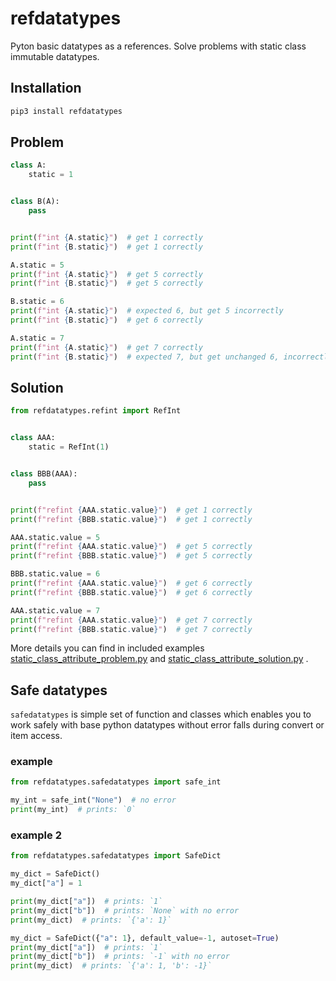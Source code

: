 # refdatatypes

Pyton basic datatypes as a references. Solve problems with static class immutable datatypes.

## Installation
```python
pip3 install refdatatypes
```

## Problem

```python
class A:
    static = 1


class B(A):
    pass


print(f"int {A.static}")  # get 1 correctly
print(f"int {B.static}")  # get 1 correctly

A.static = 5
print(f"int {A.static}")  # get 5 correctly
print(f"int {B.static}")  # get 5 correctly

B.static = 6
print(f"int {A.static}")  # expected 6, but get 5 incorrectly
print(f"int {B.static}")  # get 6 correctly

A.static = 7
print(f"int {A.static}")  # get 7 correctly
print(f"int {B.static}")  # expected 7, but get unchanged 6, incorrectly
```

## Solution
```python
from refdatatypes.refint import RefInt


class AAA:
    static = RefInt(1)


class BBB(AAA):
    pass


print(f"refint {AAA.static.value}")  # get 1 correctly
print(f"refint {BBB.static.value}")  # get 1 correctly

AAA.static.value = 5
print(f"refint {AAA.static.value}")  # get 5 correctly
print(f"refint {BBB.static.value}")  # get 5 correctly

BBB.static.value = 6
print(f"refint {AAA.static.value}")  # get 6 correctly
print(f"refint {BBB.static.value}")  # get 6 correctly

AAA.static.value = 7
print(f"refint {AAA.static.value}")  # get 7 correctly
print(f"refint {BBB.static.value}")  # get 7 correctly
```

More details you can find in included examples [static_class_attribute_problem.py](https://gitlab.com/alda78/refdatatypes/-/blob/main/examples/static_class_attribute_problem.py) 
and [static_class_attribute_solution.py](https://gitlab.com/alda78/refdatatypes/-/blob/main/examples/static_class_attribute_solution.py) .

## Safe datatypes
`safedatatypes` is simple set of function and classes which enables
you to work safely with base python datatypes without error falls during
convert or item access.

### example
```python
from refdatatypes.safedatatypes import safe_int

my_int = safe_int("None")  # no error
print(my_int)  # prints: `0`
```

### example 2
```python
from refdatatypes.safedatatypes import SafeDict

my_dict = SafeDict()
my_dict["a"] = 1

print(my_dict["a"])  # prints: `1` 
print(my_dict["b"])  # prints: `None` with no error
print(my_dict)  # prints: `{'a': 1}`

my_dict = SafeDict({"a": 1}, default_value=-1, autoset=True)
print(my_dict["a"])  # prints: `1` 
print(my_dict["b"])  # prints: `-1` with no error
print(my_dict)  # prints: `{'a': 1, 'b': -1}`
```
